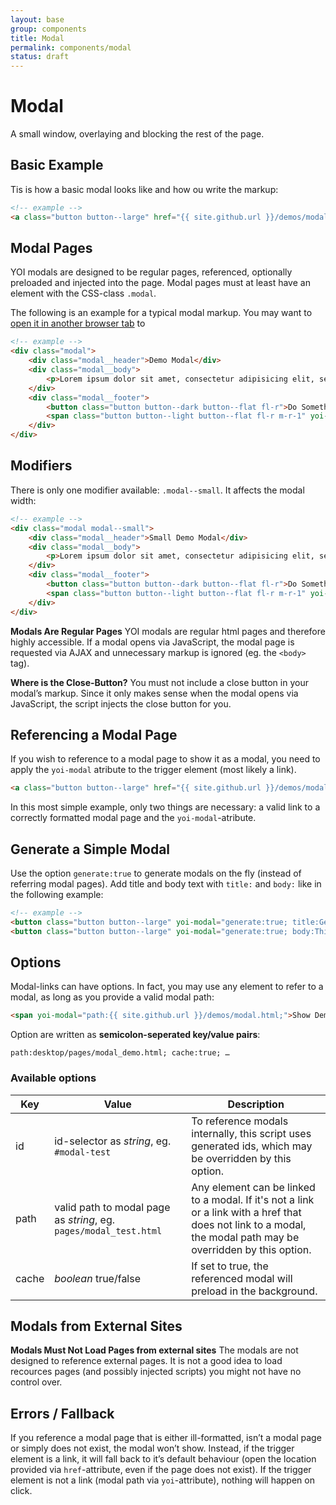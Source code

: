 ```yaml
---
layout: base
group: components
title: Modal
permalink: components/modal
status: draft
---
```


# Modal

<p class="intro">A small window, overlaying and blocking the rest of the page.</p>

## Basic Example

Tis is how a basic modal looks like and how ou write the markup:

```html
<!-- example -->
<a class="button button--large" href="{{ site.github.url }}/demos/modal.html" yoi-modal>Open demos/modal.html as Modal</a>
```

## Modal Pages

YOI modals are designed to be regular pages, referenced, optionally preloaded and injected into the page. Modal pages must at least have an element with the CSS-class `.modal`.

The following is an example for a typical modal markup. You may want to <a href="{{ site.github.url }}/demos/modal.html" target="_blank">open it in another browser tab</a> to

```html
<!-- example -->
<div class="modal">
    <div class="modal__header">Demo Modal</div>
    <div class="modal__body">
        <p>Lorem ipsum dolor sit amet, consectetur adipisicing elit, sed do eiusmod tempor incididunt ut labore et dolore magna aliqua. Ut enim ad minim veniam, quis nostrud exercitation ullamco laboris nisi ut aliquip ex ea commodo consequat. Duis aute irure dolor in reprehenderit in voluptate velit esse cillum dolore eu fugiat nulla pariatur. Excepteur sint occaecat cupidatat non proident, sunt in culpa qui officia deserunt mollit anim id est laborum.</p>
    </div>
    <div class="modal__footer">
        <button class="button button--dark button--flat fl-r">Do Something</button>
        <span class="button button--light button--flat fl-r m-r-1" yoi-action="closeModal">Cancel</span>
    </div>
</div>
```

## Modifiers

There is only one modifier available: `.modal--small`. It affects the modal width:

```html
<!-- example -->
<div class="modal modal--small">
    <div class="modal__header">Small Demo Modal</div>
    <div class="modal__body">
        <p>Lorem ipsum dolor sit amet, consectetur adipisicing elit, sed do eiusmod tempor incididunt ut labore et dolore magna aliqua. Ut enim ad minim veniam.</p>
    </div>
    <div class="modal__footer">
        <button class="button button--dark button--flat fl-r">Do Something</button>
        <span class="button button--light button--flat fl-r m-r-1" yoi-action="closeModal">Cancel</span>
    </div>
</div>
```

<p class="hint hint--primary"><b>Modals Are Regular Pages</b> YOI modals are regular html pages and therefore highly accessible. If a modal opens via JavaScript, the modal page is requested via AJAX and unnecessary markup is ignored (eg. the <code>&lt;body&gt;</code> tag).</p>
<p class="hint hint--primary"><b>Where is the Close-Button?</b> You must not include a close button in your modal’s markup. Since it only makes sense when the modal opens via JavaScript, the script injects the close button for you.</p>

## Referencing a Modal Page

If you wish to reference to a modal page to show it as a modal, you need to apply the `yoi-modal` atribute to the trigger element (most likely a link).

```html
<a class="button button--large" href="{{ site.github.url }}/demos/modal.html" yoi-modal>Show Demo Modal</a>
```

In this most simple example, only two things are necessary: a valid link to a correctly formatted modal page and the `yoi-modal`-atribute.

## Generate a Simple Modal

Use the option `generate:true` to generate modals on the fly (instead of referring modal pages). Add title and body text with `title:` and `body:` like in the following example:

```html
<!-- example -->
<button class="button button--large" yoi-modal="generate:true; title:Generated Modal; body:This is a generated modal. Lorem ipsum dolor sit amet, consectetur adipisicing.; modifiers:modal--small;">Generate Small Modal With Title</button>
<button class="button button--large" yoi-modal="generate:true; body:This is a generated modal without title. Lorem ipsum dolor sit amet, consectetur adipisicing.; modifiers:modal--small;">Generate Small Modal</button>
```

## Options

Modal-links can have options. In fact, you may use any element to refer to a modal, as long as you provide a valid modal path:

```html
<span yoi-modal="path:{{ site.github.url }}/demos/modal.html;">Show Demo Modal</span>
```

Option are written as **semicolon-seperated key/value pairs**:

```
path:desktop/pages/modal_demo.html; cache:true; …
```

### Available options

| Key | Value | Description |
| - | - | - |
| id    | id-selector as *string*, eg. `#modal-test`| To reference modals internally, this script uses generated ids, which may be overridden by this option. |
| path  | valid path to modal page as *string*, eg. `pages/modal_test.html` | Any element can be linked to a modal. If it's not a link or a link with a href that does not link to a modal, the modal path may be overridden by this option. |
| cache | *boolean* true/false | If set to true, the referenced modal will preload in the background. |

## Modals from External Sites

<p class="hint hint--negative"><b>Modals Must Not Load Pages from external sites</b> The modals are not designed to reference external pages. It is not a good idea to load recources pages (and possibly injected scripts) you might not have no control over.</p>

## Errors / Fallback

If you reference a modal page that is either ill-formatted, isn’t a modal page or simply does not exist, the modal won’t show.
Instead, if the trigger element is a link, it will fall back to it’s default behaviour (open the location provided via `href`-attribute, even if the page does not exist). If the trigger element is not a link (modal path via `yoi`-attribute), nothing will happen on click.
